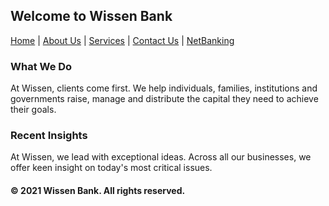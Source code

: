 ## Welcome to Wissen Bank 
     
[Home](https://vishmaster17.github.io/WissenBank) | [About Us](https://vishmaster17.github.io/WissenBank/aboutus) | [Services](https://vishmaster17.github.io/WissenBank/services) | [Contact Us](https://vishmaster17.github.io/WissenBank/contact) | [NetBanking](https://vishmaster17.github.io/WissenBank/login.html)


### What We Do
At Wissen, clients come first. We help individuals, families, institutions and governments raise, manage and distribute the capital they need to achieve their goals.


### Recent Insights
At Wissen, we lead with exceptional ideas. Across all our businesses, we offer keen insight on today's most critical issues.



#### © 2021 Wissen Bank. All rights reserved.
